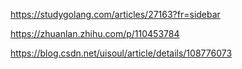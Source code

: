 https://studygolang.com/articles/27163?fr=sidebar



https://zhuanlan.zhihu.com/p/110453784



https://blog.csdn.net/uisoul/article/details/108776073




